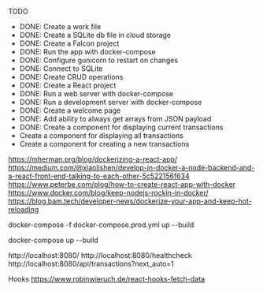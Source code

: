 
TODO
- DONE: Create a work file
- DONE: Create a SQLite db file in cloud storage
- DONE: Create a Falcon project
- DONE: Run the app with docker-compose
- DONE: Configure gunicorn to restart on changes
- DONE: Connect to SQLite
- DONE: Create CRUD operations
- DONE: Create a React project
- DONE: Run a web server with docker-compose
- DONE: Run a development server with docker-compose
- DONE: Create a welcome page
- DONE: Add ability to always get arrays from JSON payload
- DONE: Create a component for displaying current transactions
- Create a component for displaying all transactions
- Create a component for creating a new transactions


https://mherman.org/blog/dockerizing-a-react-app/
https://medium.com/@xiaolishen/develop-in-docker-a-node-backend-and-a-react-front-end-talking-to-each-other-5c522156f634
https://www.peterbe.com/plog/how-to-create-react-app-with-docker
https://www.docker.com/blog/keep-nodejs-rockin-in-docker/
https://blog.bam.tech/developer-news/dockerize-your-app-and-keep-hot-reloading

docker-compose -f docker-compose.prod.yml up --build

docker-compose up --build

http://localhost:8080/
http://localhost:8080/healthcheck
http://localhost:8080/api/transactions?next_auto=1

Hooks
https://www.robinwieruch.de/react-hooks-fetch-data


